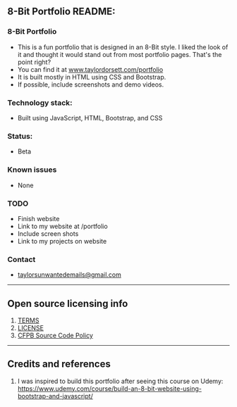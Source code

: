 ## 8-Bit Portfolio README:

### 8-Bit Portfolio

- This is a fun portfolio that is designed in an 8-Bit style. I liked the look of it and thought it would stand out from most portfolio pages. That's the point right?
- You can find it at www.taylordorsett.com/portfolio
- It is built mostly in HTML using CSS and Bootstrap.
- If possible, include screenshots and demo videos.

### Technology stack: 
- Built using JavaScript, HTML, Bootstrap, and CSS
  
### Status:  
- Beta

### Known issues
- None

### TODO
- Finish website
- Link to my website at /portfolio
- Include screen shots
- Link to my projects on website

### Contact
- taylorsunwantedemails@gmail.com

---

## Open source licensing info
1. [TERMS](TERMS.md)
2. [LICENSE](LICENSE)
3. [CFPB Source Code Policy](https://github.com/cfpb/source-code-policy/)

----

## Credits and references

1. I was inspired to build this portfolio after seeing this course on Udemy: https://www.udemy.com/course/build-an-8-bit-website-using-bootstrap-and-javascript/
